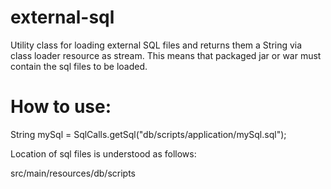 # external-sql
Utility class for loading external SQL files and returns them a String via class loader resource as stream. This means that packaged jar or war must contain the sql files to be loaded.

# How to use:

String mySql = SqlCalls.getSql("db/scripts/application/mySql.sql");

Location of sql files is understood as follows:

src/main/resources/db/scripts
